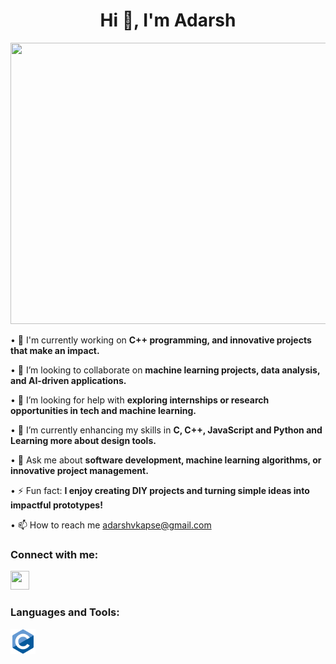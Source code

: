 <h1 align="center"> Hi 👋, I'm Adarsh </h1> 

<p align="center">
  <img width="2000" height="450" src="https://i.pinimg.com/736x/69/b6/21/69b62154742f155109c1ac545754e9df.jpg">
</p>

• 🔭 I'm currently working on **C++ programming, and innovative projects that make an impact.**<br>

• 👯 I’m looking to collaborate on **machine learning projects, data analysis, and AI-driven applications.**<br>

• 🤝 I’m looking for help with **exploring internships or research opportunities in tech and machine learning.**<br>

• 🌱 I’m currently enhancing my skills in **C, C++, JavaScript and Python and Learning more about design tools.**<br>

• 💬 Ask me about **software development, machine learning algorithms, or innovative project management.**<br>

• ⚡ Fun fact: **I enjoy creating DIY projects and turning simple ideas into impactful prototypes!**<br>

• 📫 How to reach me adarshvkapse@gmail.com

### Connect with me:
[<img width="30" height="30" src="https://raw.githubusercontent.com/rahuldkjain/github-profile-readme-generator/master/src/images/icons/Social/linked-in-alt.svg">](https://linkedin.com/in/Adarsh_Kapse)

### Languages and Tools:
<img src="https://raw.githubusercontent.com/devicons/devicon/master/icons/c/c-original.svg" alt="c" width="40" height="40" style="max-width: 100%;">



<!-- Proudly created with GPRM ( https://gprm.itsvg.in ) -->

